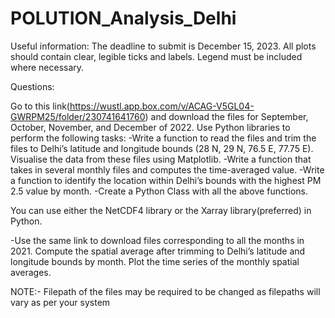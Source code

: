 # POLUTION_Analysis_Delhi


Useful information:
The deadline to submit is December 15, 2023.
All plots should contain clear, legible ticks and labels. Legend must be included where necessary. 

Questions:

Go to this link(https://wustl.app.box.com/v/ACAG-V5GL04-GWRPM25/folder/230741641760) and download the files for September, October, November, and December of 2022. Use Python libraries to perform the following tasks:
-Write a function to read the files and trim the files to Delhi’s latitude and longitude bounds (28 N, 29 N, 76.5 E, 77.75 E). Visualise the data from these files using Matplotlib. 
-Write a function that takes in several monthly files and computes the time-averaged value.
-Write a function to identify the location within Delhi’s bounds with the highest PM 2.5 value by month. 
-Create a Python Class with all the above functions. 

You can use either the NetCDF4 library or the Xarray library(preferred) in Python.

-Use the same link to download files corresponding to all the months in 2021. Compute the spatial average after trimming to Delhi’s latitude and longitude bounds by month. Plot the time series of the monthly spatial averages.   


NOTE:- Filepath of the files may be required to be changed as filepaths will vary as per your system 
